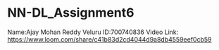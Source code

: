 # NN-DL_Assignment6
Name:Ajay Mohan Reddy Veluru
ID:700740836
Video Link: https://www.loom.com/share/c41b83d2cd4044d9a8db4559eef0cb59
